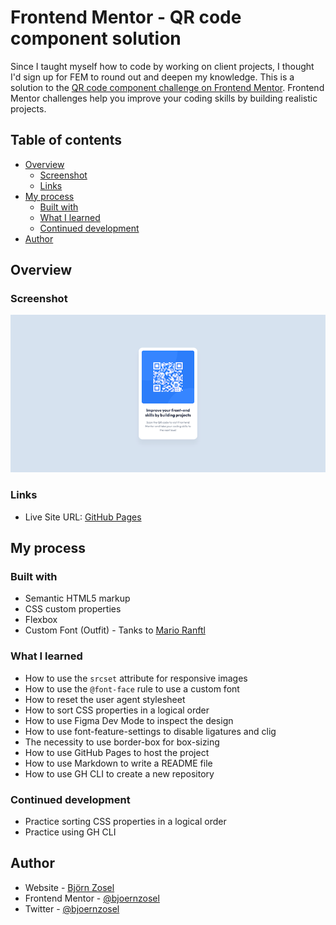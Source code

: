 # Frontend Mentor - QR code component solution

Since I taught myself how to code by working on client projects, I thought I'd sign up for FEM to round out and deepen my knowledge. This is a solution to the [QR code component challenge on Frontend Mentor](https://www.frontendmentor.io/challenges/qr-code-component-iux_sIO_H). Frontend Mentor challenges help you improve your coding skills by building realistic projects. 

## Table of contents

- [Overview](#overview)
  - [Screenshot](#screenshot)
  - [Links](#links)
- [My process](#my-process)
  - [Built with](#built-with)
  - [What I learned](#what-i-learned)
  - [Continued development](#continued-development)
- [Author](#author)

## Overview

### Screenshot

![Screenshot der QR-Code-Komponente](./images/qr-code-component-screenshot-800.png)

### Links

- Live Site URL: [GitHub Pages](https://bjoernzosel.github.io/qr-code-component-main/)

## My process

### Built with

- Semantic HTML5 markup
- CSS custom properties
- Flexbox
- Custom Font (Outfit) - Tanks to [Mario Ranftl](https://gwfh.mranftl.com/fonts)

### What I learned

- How to use the `srcset` attribute for responsive images
- How to use the `@font-face` rule to use a custom font
- How to reset the user agent stylesheet
- How to sort CSS properties in a logical order
- How to use Figma Dev Mode to inspect the design
- How to use font-feature-settings to disable ligatures and clig
- The necessity to use border-box for box-sizing
- How to use GitHub Pages to host the project
- How to use Markdown to write a README file
- How to use GH CLI to create a new repository

### Continued development

- Practice sorting CSS properties in a logical order
- Practice using GH CLI

## Author

- Website - [Björn Zosel](https://zosel.lu)
- Frontend Mentor - [@bjoernzosel](https://www.frontendmentor.io/profile/bjoernzosel)
- Twitter - [@bjoernzosel](https://www.twitter.com/bjoernzosel)